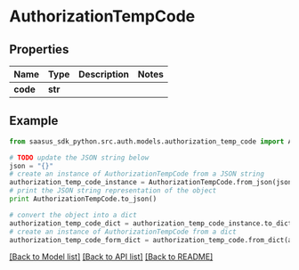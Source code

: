 # AuthorizationTempCode


## Properties
Name | Type | Description | Notes
------------ | ------------- | ------------- | -------------
**code** | **str** |  | 

## Example

```python
from saasus_sdk_python.src.auth.models.authorization_temp_code import AuthorizationTempCode

# TODO update the JSON string below
json = "{}"
# create an instance of AuthorizationTempCode from a JSON string
authorization_temp_code_instance = AuthorizationTempCode.from_json(json)
# print the JSON string representation of the object
print AuthorizationTempCode.to_json()

# convert the object into a dict
authorization_temp_code_dict = authorization_temp_code_instance.to_dict()
# create an instance of AuthorizationTempCode from a dict
authorization_temp_code_form_dict = authorization_temp_code.from_dict(authorization_temp_code_dict)
```
[[Back to Model list]](../README.md#documentation-for-models) [[Back to API list]](../README.md#documentation-for-api-endpoints) [[Back to README]](../README.md)



